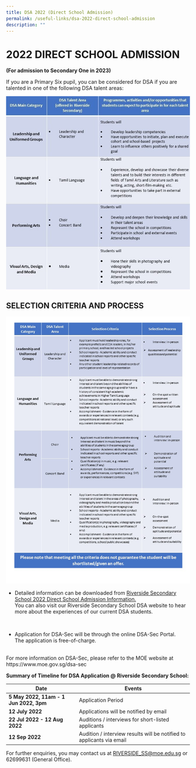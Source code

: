 ```yaml
---
title: DSA 2022 (Direct School Admission)
permalink: /useful-links/dsa-2022-direct-school-admission
description: ""
---
```

# 2022 DIRECT SCHOOL ADMISSION

**(For admission to Secondary One in 2023)**

If you are a Primary Six pupil, you can be considered for DSA if you are talented in one of the following DSA talent areas:

![Direct School Admission Criteria](/images/Slide1.jpg)

## SELECTION CRITERIA AND PROCESS

![Direct School Admission SELECTION CRITERIA AND PROCESS](/images/Slide2.jpg)

* Detailed information can be downloaded from [Riverside Secondary School 2022 Direct School Admission Information.](/files/Riverside%20Secondary%20School%202022%20Direct%20School%20Admission%20Information%204%20May%202022.pdf)
<br> You can also visit our Riverside Secondary School DSA website to hear more about the experiences of our current DSA students.
<br>

* Application for DSA-Sec will be through the online DSA-Sec Portal. 
<br>The application is free-of-charge.
<br>
For more information on DSA-Sec, please refer to the MOE website at https://www.moe.gov.sg/dsa-sec

**Summary of Timeline for DSA Application @ Riverside Secondary School:**



| Date | Events |
| -------- | -------- | 
| **5 May 2022, 11am - 1 Jun 2022, 3pm**     | Application Period     |
| **12 July 2022**   | Applications will be notified by email     |
| **22 Jul 2022 - 12 Aug 2022**     | Auditions / interviews for short-listed applicants     |
| **12 Sep 2022**     | Audition / interview results will be notified to applicants via email     |

For further enquiries, you may contact us at RIVERSIDE_SS@moe.edu.sg or 62699631 (General Office).